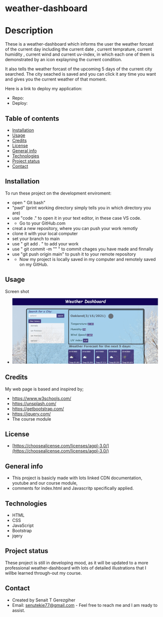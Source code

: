 # weather-dashboard


# Description
 
  These is a weather-dashboard which informs the user the weather forcast of the current day including the current date , current temprature, current humidity , current wind and current uv-index, in which each one of them is demonstrated by an icon explayning the current condition.

  It also tells the weather forcast of the upcoming 5 days of the current city searched. The city seached is saved and you can click it any time you want and gives you the current weather of that moment.
  

  Here is a link to deploy my application:
   * Repo: 
   * Deploy: 



## Table of contents

* [Installation](#installation)
* [Usage](#usage)
* [Credits](#credits)
* [License](#license)
* [General info](#genral-info)
* [Technologies](#technologies)
* [Project status](#project-status)
* [Contact](#contact)

## Installation
To run these project on the development enviroment:
* open " Git bash"
* "pwd" (print working directory simply tells you in which directory you are)
* use "code ."  to open it in your text editor, in these case VS code.
* *  Go to your GitHub.com 
* creat a new repository, where you can push your work remotly
* clone it with your local computer
* set your branch to main
* use " git add . " to add your work
* use " git commit -m "" " to commit chages you have made and finnally
* use "git push origin main" to push it to your remote repository
* * Now my project is locally saved in my computer and remotely saved on my GitHub.

## Usage 
Screen shot 
* ![weather-dashboard demo](./assets/images/screenshot.png)

## Credits
My web page is based and inspired by;
 * https://www.w3schools.com/
 * https://unsplash.com/
 * https://getbootstrap.com/
 * https://jquery.com/
 * The course module

 ## License
* [https://choosealicense.com/licenses/agpl-3.0/](https://choosealicense.com/licenses/agpl-3.0/)


## General info

* This project is basicly made with lots linked CDN documentation, youtube and our course module,
* comments for index.html and  Javascritp specifically applied. 

## Technologies
* HTML
* CSS
* JavaScript
* Bootstrap
* jqery


## Project status
These project is still in developing mood, as it will be updated to a more professional weather-dashboard with lots of detailed illustrations that I willbe learned through-out my course. 


## Contact
 * Created by Senait T Gerezgiher 
 * Email: senutekie77@gmail.com - Feel free to reach me and I am ready to assist.
